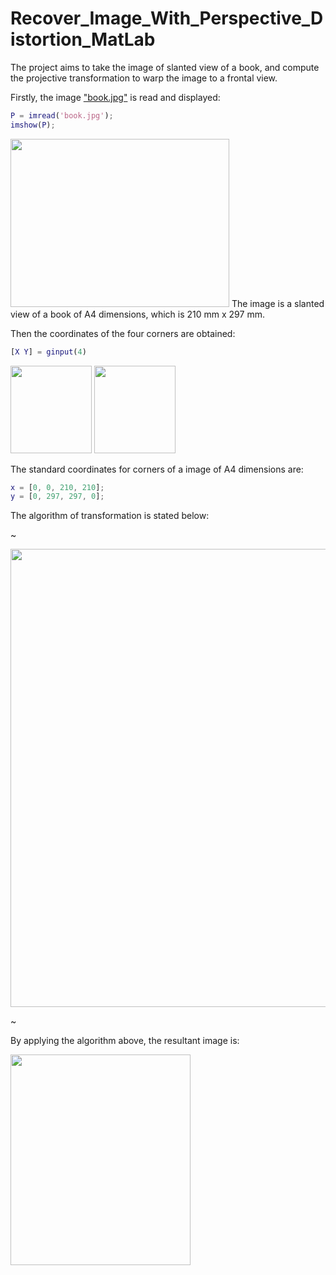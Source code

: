 # Recover_Image_With_Perspective_Distortion_MatLab

The project aims to take the image of slanted view of a book, and compute the projective transformation to warp the image to a frontal view.  

Firstly, the image ["book.jpg"](https://github.com/StephanieMussi/Recover_Image_With_Perspective_Distortion_MatLab/blob/main/book.jpg) is read and displayed:  
```matlab
P = imread('book.jpg');
imshow(P);
```  

<img src = "https://github.com/StephanieMussi/Recover_Image_With_Perspective_Distortion_MatLab/blob/main/book.jpg" width = 350 height = 269>  
The image is a slanted view of a book of A4 dimensions, which is 210 mm x 297 mm.  

Then the coordinates of the four corners are obtained:  
```matlab
[X Y] = ginput(4)
```  

<img src = "https://github.com/StephanieMussi/Recover_Image_With_Perspective_Distortion_MatLab/blob/main/Figures/coordx.png" width = 130 height=140>

<img src = "https://github.com/StephanieMussi/Recover_Image_With_Perspective_Distortion_MatLab/blob/main/Figures/coordy.png" width = 130 height=140>  


The standard coordinates for corners of a image of A4 dimensions are:  
```matlab
x = [0, 0, 210, 210];
y = [0, 297, 297, 0];
```  

The algorithm of transformation is stated below:  

~  

<img src = "https://github.com/StephanieMussi/Recover_Image_With_Perspective_Distortion_MatLab/blob/main/Figures/algo.png" width = 744 height=733>  

~  

By applying the algorithm above, the resultant image is:  

<img src = "https://github.com/StephanieMussi/Recover_Image_With_Perspective_Distortion_MatLab/blob/main/Figures/book_A4.png" width = 288 height = 337>  
